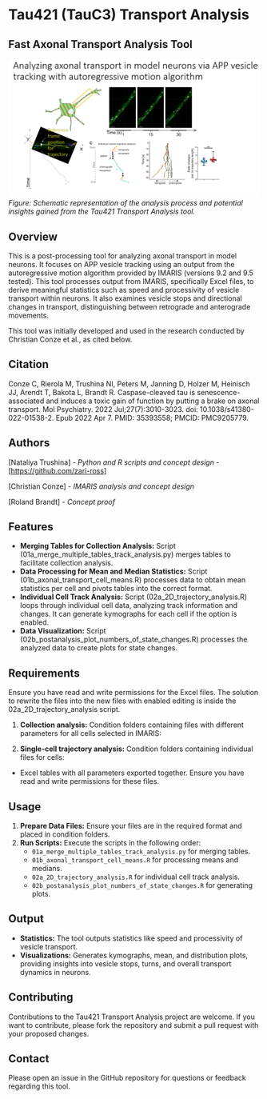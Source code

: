 # Tau421 (TauC3) Transport Analysis 

## Fast Axonal Transport Analysis Tool

![Analysis Description](analysis_description.png?raw=true)
*Figure: Schematic representation of the analysis process and potential insights gained from the Tau421 Transport Analysis tool.*

## Overview
This is a post-processing tool for analyzing axonal transport in model neurons. It focuses on APP vesicle tracking using an output from the autoregressive motion algorithm provided by IMARIS (versions 9.2 and 9.5 tested). This tool processes output from IMARIS, specifically Excel files, to derive meaningful statistics such as speed and processivity of vesicle transport within neurons. It also examines vesicle stops and directional changes in transport, distinguishing between retrograde and anterograde movements.

This tool was initially developed and used in the research conducted by Christian Conze et al., as cited below.

## Citation
Conze C, Rierola M, Trushina NI, Peters M, Janning D, Holzer M, Heinisch JJ, Arendt T, Bakota L, Brandt R. Caspase-cleaved tau is senescence-associated and induces a toxic gain of function by putting a brake on axonal transport. Mol Psychiatry. 2022 Jul;27(7):3010-3023. doi: 10.1038/s41380-022-01538-2. Epub 2022 Apr 7. PMID: 35393558; PMCID: PMC9205779.

## Authors
[Nataliya Trushina] - *Python and R scripts and concept design* - [https://github.com/zari-ross]

[Christian Conze] - *IMARIS analysis and concept design*

[Roland Brandt] - *Concept proof*

## Features
- **Merging Tables for Collection Analysis:** Script (01a_merge_multiple_tables_track_analysis.py) merges tables to facilitate collection analysis.
- **Data Processing for Mean and Median Statistics:** Script (01b_axonal_transport_cell_means.R) processes data to obtain mean statistics per cell and pivots tables into the correct format.
- **Individual Cell Track Analysis:** Script (02a_2D_trajectory_analysis.R) loops through individual cell data, analyzing track information and changes. It can generate kymographs for each cell if the option is enabled.
- **Data Visualization:** Script (02b_postanalysis_plot_numbers_of_state_changes.R) processes the analyzed data to create plots for state changes.

## Requirements
Ensure you have read and write permissions for the Excel files. The solution to rewrite the files into the new files with enabled editing is inside the 02a_2D_trajectory_analysis script.

01. **Collection analysis:** Condition folders containing files with different parameters for all cells selected in IMARIS:

02. **Single-cell trajectory analysis:** Condition folders containing individual files for cells:
   - Excel tables with all parameters exported together.
   Ensure you have read and write permissions for these files.

## Usage
1. **Prepare Data Files:** Ensure your files are in the required format and placed in condition folders.
2. **Run Scripts:** Execute the scripts in the following order:
   - `01a_merge_multiple_tables_track_analysis.py` for merging tables.
   - `01b_axonal_transport_cell_means.R` for processing means and medians.
   - `02a_2D_trajectory_analysis.R` for individual cell track analysis.
   - `02b_postanalysis_plot_numbers_of_state_changes.R` for generating plots.

## Output
- **Statistics:** The tool outputs statistics like speed and processivity of vesicle transport.
- **Visualizations:** Generates kymographs, mean, and distribution plots, providing insights into vesicle stops, turns, and overall transport dynamics in neurons.

## Contributing
Contributions to the Tau421 Transport Analysis project are welcome. If you want to contribute, please fork the repository and submit a pull request with your proposed changes.

## Contact
Please open an issue in the GitHub repository for questions or feedback regarding this tool. 


